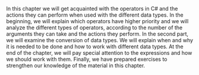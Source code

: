 In this chapter we will get acquainted with the operators in C# and the actions they can perform when used with the different data types. In the beginning, we will
explain which operators have higher priority and we will analyze the different types of operators, according to the number of the arguments they can take and the actions
they perform. In the second part, we will examine the conversion of data types. We will explain when and why it is needed to be done and how to work with different data
types. At the end of the chapter, we will pay special attention to the expressions and how we should work with them. Finally, we have prepared exercises to strengthen
our knowledge of the material in this chapter.
